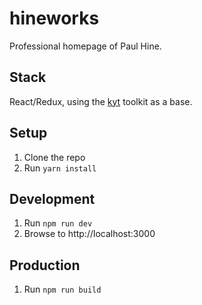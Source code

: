 # hineworks

Professional homepage of Paul Hine.

## Stack
React/Redux, using the [kyt](https://github.com/NYTimes/kyt) toolkit as a base.

## Setup
1. Clone the repo
2. Run `yarn install`

## Development
1. Run `npm run dev`
2. Browse to http://localhost:3000

## Production
1. Run `npm run build`
